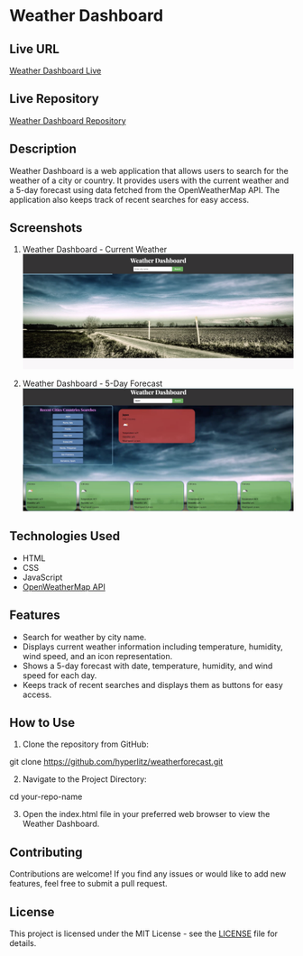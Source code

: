 # Weather Dashboard

## Live URL

[Weather Dashboard Live](https://your-live-url-here)

## Live Repository

[Weather Dashboard Repository](https://github.com/hyperlitz/weatherforecast)

## Description

Weather Dashboard is a web application that allows users to search for the weather of a city or country. It provides users with the current weather and a 5-day forecast using data fetched from the OpenWeatherMap API. The application also keeps track of recent searches for easy access.

## Screenshots

1. Weather Dashboard - Current Weather
![Current Weather](./assets/images/img1.png)

2. Weather Dashboard - 5-Day Forecast
![5-Day Forecast](./assets/images/img2.png)

## Technologies Used

- HTML
- CSS
- JavaScript
- [OpenWeatherMap API](https://openweathermap.org/api)

## Features

- Search for weather by city name.
- Displays current weather information including temperature, humidity, wind speed, and an icon representation.
- Shows a 5-day forecast with date, temperature, humidity, and wind speed for each day.
- Keeps track of recent searches and displays them as buttons for easy access.

## How to Use

1. Clone the repository from GitHub:


git clone https://github.com/hyperlitz/weatherforecast.git

2. Navigate to the Project Directory: 

cd your-repo-name

3. Open the index.html file in your preferred web browser to view the Weather Dashboard.

## Contributing

Contributions are welcome! If you find any issues or would like to add new features, feel free to submit a pull request.

## License

This project is licensed under the MIT License - see the [LICENSE](https://github.com/your-github-username/your-repo-name/blob/main/LICENSE) file for details.